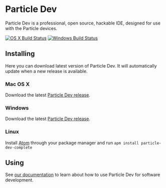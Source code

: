 # Particle Dev

Particle Dev is a professional, open source, hackable IDE, designed for use with the Particle devices.

[![OS X Build Status](https://travis-ci.org/spark/particle-dev-app.svg?branch=master)](https://travis-ci.org/spark/particle-dev-app)
[![Windows Build Status](https://ci.appveyor.com/api/projects/status/9bpt77dte3p8bsld/branch/master?svg=true)](https://ci.appveyor.com/project/suda/particle-dev-app/branch/master)
## Installing

Here you can download latest version of Particle Dev. It will automatically update when a new release is available.

### Mac OS X

Download the latest [Particle Dev release](https://github.com/particle-iot/particle-dev-app/releases/latest).

### Windows

Download the latest [Particle Dev release](https://github.com/particle-iot/particle-dev-app/releases/latest).

### Linux

Install [Atom](https://atom.io/) through your package manager and run `apm install particle-dev-complete`

## Using

See [our documentation](https://docs.particle.io/guide/tools-and-features/dev/) to learn about how to use Particle Dev for software development.
